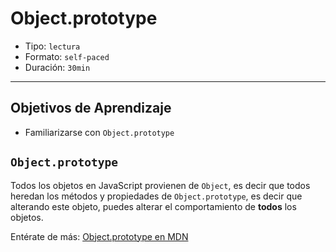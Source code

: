 # Object.prototype

- Tipo: `lectura`
- Formato: `self-paced`
- Duración: `30min`

***

## Objetivos de Aprendizaje

- Familiarizarse con `Object.prototype`

## `Object.prototype`

Todos los objetos en JavaScript provienen de `Object`, es decir que todos
heredan los métodos y propiedades de `Object.prototype`, es decir que alterando
este objeto, puedes alterar el comportamiento de **todos** los objetos.

Entérate de más: [Object.prototype en MDN](https://developer.mozilla.org/es/docs/Web/JavaScript/Reference/Global_Objects/Object)
